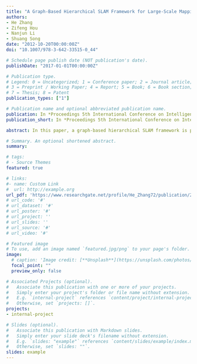 ```yaml
---
title: "A Graph-Based Hierarchical SLAM Framework for Large-Scale Mapping"
authors:
- He Zhang
- Zifeng Hou
- Nanjun Li
- Shuang Song
date: "2012-10-20T00:00:00Z"
doi: "10.1007/978-3-642-33515-0_44"

# Schedule page publish date (NOT publication's date).
publishDate: "2017-01-01T00:00:00Z"

# Publication type.
# Legend: 0 = Uncategorized; 1 = Conference paper; 2 = Journal article;
# 3 = Preprint / Working Paper; 4 = Report; 5 = Book; 6 = Book section;
# 7 = Thesis; 8 = Patent
publication_types: ["1"]

# Publication name and optional abbreviated publication name.
publication: In *Proceedings 5th International Conference on Intelligent Robotics and Applications (ICIRA)*, Montreal, Quebec, Oct. 3-5, 2012, vol. 7507, pp 439-448
publication_short: In *Proceedings 5th International Conference on Intelligent Robotics and Applications (ICIRA)*, Montreal, Quebec, Oct. 3-5, 2012, vol. 7507, pp 439-448

abstract: In this paper, a graph-based hierarchical SLAM framework is proposed which ensures not only the high-speed operation of graph-based SLAM, but also feasibility of large-scale 3D map building. Both local and global level graph-based SLAM will be operated. They can be concurrently implemented in different computing units but must maintained communication which is called as a session. During each session, local level SLAM will create a pose-graph containing trajectory for mobile robot and information for local maps. To avoid communication congestion, raw density point cloud of each pose-node will be reduced into a sparser one by voxel grid filtering. When a session is closed, duo-graph strategy is executed to guarantee the consistency between successive local map. To associate massive local map information and closing loops in large-scale environment, graph-based algorithm will also be implemented in global level SLAM. Two experiments are carried out in the real indoor environment. In the first experiment, SLAM process is greatly accelerated in this framework by distributing the whole SLAM task into different level SLAM entities$:$ local level SLAM operated on robot and global on laptop. It shows that this framework is scalable and it can be implemented in CS(Client-Server) model. Second experiment is conducted in our biggest work office around which we control the robot traverse for three times. It demonstrates that this framework can simultaneously keep fast graph-based SLAM in local-end and generate consistent and convergent 3D map in global-end SLAM process.

# Summary. An optional shortened abstract.
summary:

# tags:
# - Source Themes
featured: true

# links:
#- name: Custom Link
#  url: http://example.org
url_pdf: 'https://www.researchgate.net/profile/He_Zhang72/publication/262166425_A_Graph-Based_Hierarchical_SLAM_Framework_for_Large-Scale_Mapping/links/58d01573458515b6ed8c4f13/A-Graph-Based-Hierarchical-SLAM-Framework-for-Large-Scale-Mapping.pdf' #http://eprints.soton.ac.uk/352095/1/Cushen-IMV2013.pdf
# url_code: '#'
# url_dataset: '#'
# url_poster: '#'
# url_project: ''
# url_slides: ''
# url_source: '#'
# url_video: '#'

# Featured image
# To use, add an image named `featured.jpg/png` to your page's folder.
image:
  # caption: 'Image credit: [**Unsplash**](https://unsplash.com/photos/pLCdAaMFLTE)'
  focal_point: ""
  preview_only: false

# Associated Projects (optional).
#   Associate this publication with one or more of your projects.
#   Simply enter your project's folder or file name without extension.
#   E.g. `internal-project` references `content/project/internal-project/index.md`.
#   Otherwise, set `projects: []`.
projects:
- internal-project

# Slides (optional).
#   Associate this publication with Markdown slides.
#   Simply enter your slide deck's filename without extension.
#   E.g. `slides: "example"` references `content/slides/example/index.md`.
#   Otherwise, set `slides: ""`.
slides: example
---
```

